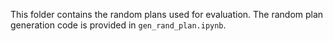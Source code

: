 This folder contains the random plans used for evaluation. The random plan generation code is provided in ```gen_rand_plan.ipynb```.
 